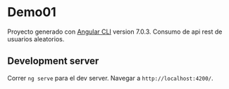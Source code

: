 # Demo01

Proyecto generado con [Angular CLI](https://github.com/angular/angular-cli) version 7.0.3. Consumo de api rest de usuarios aleatorios.

## Development server

Correr `ng serve` para el dev server. Navegar a `http://localhost:4200/`.

